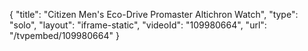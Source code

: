 {
    "title": "Citizen Men's Eco-Drive Promaster Altichron Watch",
    "type": "solo",
    "layout": "iframe-static",
    "videoId": "109980664",
    "url": "\/tvpembed\/109980664"
}